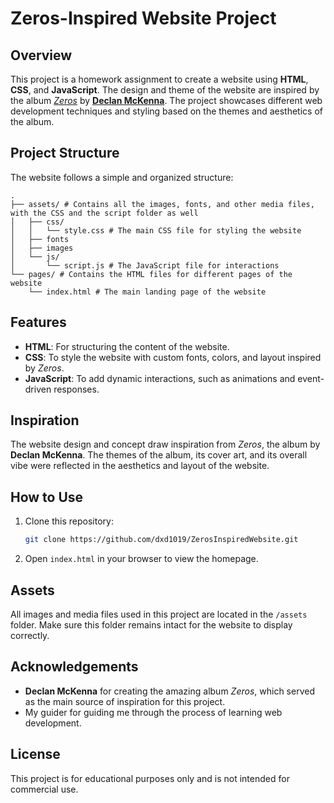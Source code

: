 # Zeros-Inspired Website Project

## Overview

This project is a homework assignment to create a website using **HTML**, **CSS**, and **JavaScript**. The design and theme of the website are inspired by the album [*Zeros*](https://declanmckenna.lnk.to/ZerosAW!musicpage) by [**Declan McKenna**](https://en.wikipedia.org/wiki/Declan_McKenna). The project showcases different web development techniques and styling based on the themes and aesthetics of the album.

## Project Structure

The website follows a simple and organized structure:

```
.
├── assets/ # Contains all the images, fonts, and other media files, with the CSS and the script folder as well
│   ├── css/
│   │   └── style.css # The main CSS file for styling the website
│   ├── fonts
│   ├── images
│   └── js/
│       └── script.js # The JavaScript file for interactions
└── pages/ # Contains the HTML files for different pages of the website
    └── index.html # The main landing page of the website
```

## Features

- **HTML**: For structuring the content of the website.
- **CSS**: To style the website with custom fonts, colors, and layout inspired by *Zeros*.
- **JavaScript**: To add dynamic interactions, such as animations and event-driven responses.

## Inspiration

The website design and concept draw inspiration from *Zeros*, the album by **Declan McKenna**. The themes of the album, its cover art, and its overall vibe were reflected in the aesthetics and layout of the website.

## How to Use

1. Clone this repository:
   ```bash
   git clone https://github.com/dxd1019/ZerosInspiredWebsite.git
   ```
2. Open `index.html` in your browser to view the homepage.

## Assets

All images and media files used in this project are located in the `/assets` folder. Make sure this folder remains intact for the website to display correctly.

## Acknowledgements

- **Declan McKenna** for creating the amazing album *Zeros*, which served as the main source of inspiration for this project.
- My guider for guiding me through the process of learning web development.

## License

This project is for educational purposes only and is not intended for commercial use.

